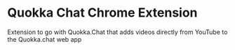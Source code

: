 # Quokka Chat Chrome Extension
Extension to go with Quokka.Chat that adds videos directly from YouTube to the Quokka.chat web app
